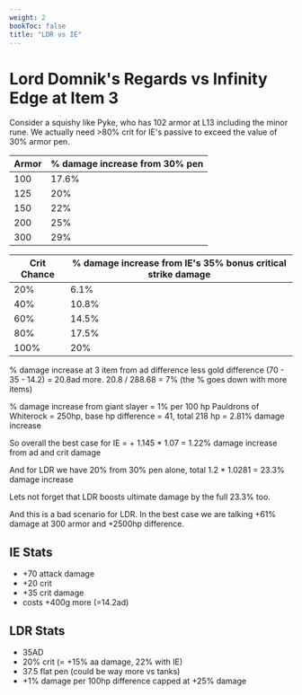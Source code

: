 ```yaml
---
weight: 2
bookToc: false
title: "LDR vs IE"
---
```

# Lord Domnik's Regards vs Infinity Edge at Item 3

Consider a squishy like Pyke, who has 102 armor at L13 including the minor rune. We actually need >80% crit for IE's passive to exceed the value of 30% armor pen.

Armor|% damage increase from 30% pen
-|-
100|17.6%
125|20%
150|22%
200|25%
300|29%

Crit Chance|% damage increase from IE's 35% bonus critical strike damage
-|-
20%|	6.1%
40%|	10.8%
60%|	14.5%
80%|	17.5%
100%|	20%

% damage increase at 3 item from ad difference less gold difference (70 - 35 - 14.2) = 20.8ad more. 20.8 / 288.68 = 7% (the % goes down with more items)

% damage increase from giant slayer = 1% per 100 hp Pauldrons of Whiterock = 250hp, base hp difference = 41, total 218 hp = 2.81% damage increase

So overall the best case for IE = + 1.145 * 1.07 = 1.22% damage increase from ad and crit damage

And for LDR we have 20% from 30% pen alone, total 1.2 * 1.0281 = 23.3% damage increase

Lets not forget that LDR boosts ultimate damage by the full 23.3% too.

And this is a bad scenario for LDR. In the best case we are talking +61% damage at 300 armor and +2500hp difference.

## IE Stats
- +70 attack damage
- +20 crit
- +35 crit damage
- costs +400g more (=14.2ad)

## LDR Stats
- 35AD
- 20% crit (= +15% aa damage, 22% with IE)
- 37.5 flat pen (could be way more vs tanks)
- +1% damage per 100hp difference capped at +25% damage